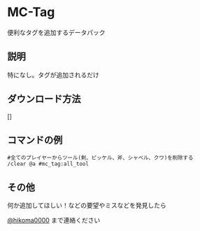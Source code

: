 # MC-Tag
便利なタグを追加するデータパック


## 説明
特になし。タグが追加されるだけ

## ダウンロード方法
[]

## コマンドの例
```
#全てのプレイヤーからツール(剣、ピッケル、斧、シャベル、クワ)を削除する
/clear @a #mc_tag:all_tool
```

## その他
何か追加してほしい！などの要望やミスなどを発見したら

[@hikoma0000](https://twitter.com/hikoma0000) まで連絡ください
